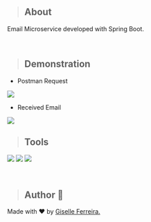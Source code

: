 >## About
Email Microservice developed with Spring Boot.

<br/>

>## Demonstration
- Postman Request
<img src="https://i.postimg.cc/Vvk4cM4F/image.png">

- Received Email
<img src="https://i.postimg.cc/Hknx7LvP/image.png">

<br/>

>## Tools

<p align="left">
<img src="https://img.shields.io/badge/spring-%236DB33F.svg?style=for-the-badge&logo=spring&logoColor=white" />
<img src="https://img.shields.io/badge/java-%23ED8B00.svg?style=for-the-badge&logo=java&logoColor=white" />
<img src="https://img.shields.io/badge/postgres-%23316192.svg?style=for-the-badge&logo=postgresql&logoColor=white" />
  
</p>

<br/>

>## Author 👋

Made with ❤️ by <a href="https://www.linkedin.com/in/giselleferreiras/" >Giselle Ferreira.</a>
